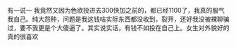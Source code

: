 有一说一 我竟然又因为色欲投进去300快加之前的，都已经1100了，我真的服气我自己。纯大怨种，问题是我这钱啥实际东西都没收到，裂开，还好我没被裸聊骗过，要不我更是个大傻逼了。其实说实话，有钱不如投在自己上。女生对外貌好的真的很喜欢